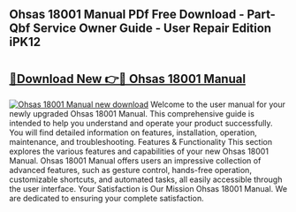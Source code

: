 ## Ohsas 18001 Manual PDf Free Download - Part-Qbf Service Owner Guide - User Repair Edition iPK12

# <h2><a href="http://cf13426.oget.top/?id=Ohsas+18001+Manual">🔗Download New 👉🔴 Ohsas 18001 Manual</a></h2>

[![Ohsas 18001 Manual new download](https://i.imgur.com/5g1atiW.png)](http://cf13426.oget.top/?id=Ohsas+18001+Manual)
Welcome to the user manual for your newly upgraded Ohsas 18001 Manual. This comprehensive guide is intended to help you understand and operate your product successfully. You will find detailed information on features, installation, operation, maintenance, and troubleshooting. Features & Functionality This section explores the various features and capabilities of your new Ohsas 18001 Manual. Ohsas 18001 Manual offers users an impressive collection of advanced features, such as gesture control, hands-free operation, customizable shortcuts, and automated tasks, all easily accessible through the user interface. Your Satisfaction is Our Mission Ohsas 18001 Manual. We are dedicated to ensuring your complete satisfaction.
